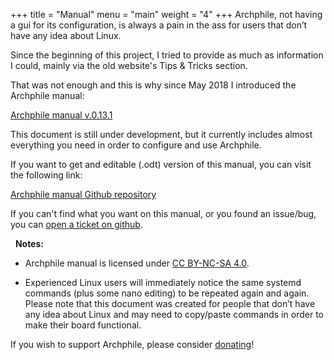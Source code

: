 +++
title = "Manual"
menu =  "main"
weight = "4"
+++
Archphile, not having a gui for its configuration, is always a pain in the ass for users that don’t have any idea about Linux.

Since the beginning of this project, I tried to provide as much as information I could, mainly via the old website's Tips & Tricks section.

That was not enough and this is why since May 2018 I introduced the Archphile manual:

[Archphile manual v.0.13.1](https://archphile.org/manual/archphile-manual.pdf) 

This document is still under development, but it currently includes almost everything you need in order to configure and use Archphile.

If you want to get and editable (.odt) version of this manual, you can visit the following link:

[Archphile manual Github repository](https://github.com/archphile/manual) 

If you can't find what you want on this manual, or you found an issue/bug, you can [open a ticket on github](https://github.com/archphile/support/issues).


&nbsp;
**Notes:**

- Archphile manual is licensed under [CC BY-NC-SA 4.0](https://creativecommons.org/licenses/by-nc-sa/4.0/).

-  Experienced Linux users will immediately notice the same systemd commands (plus some nano editing) to be repeated again and again. Please note that this document was created for people that don’t have any idea about Linux and may need to copy/paste commands in order to make their board functional.


If you wish to support Archphile, please consider [donating](https://www.paypal.com/cgi-bin/webscr?cmd=_s-xclick&hosted_button_id=BDJDPBBTJDKZC&source=url)!